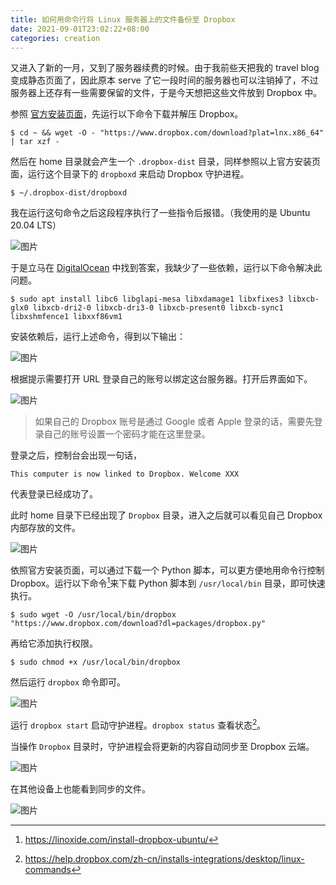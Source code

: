 ```yaml
---
title: 如何用命令行将 Linux 服务器上的文件备份至 Dropbox
date: 2021-09-01T23:02:22+08:00
categories: creation
---
```


又进入了新的一月，又到了服务器续费的时候。由于我前些天把我的 travel blog 变成静态页面了，因此原本 serve 了它一段时间的服务器也可以注销掉了，不过服务器上还存有一些需要保留的文件，于是今天想把这些文件放到 Dropbox 中。

参照 [官方安装页面](https://www.dropbox.com/install-linux)，先运行以下命令下载并解压 Dropbox。

```shell
$ cd ~ && wget -O - "https://www.dropbox.com/download?plat=lnx.x86_64" | tar xzf -
```

然后在 home 目录就会产生一个 `.dropbox-dist` 目录，同样参照以上官方安装页面，运行这个目录下的 `dropboxd` 来启动 Dropbox 守护进程。

```
$ ~/.dropbox-dist/dropboxd
```

我在运行这句命令之后这段程序执行了一些指令后报错。（我使用的是 Ubuntu 20.04 LTS）

![图片](assets/IMG_1.jpg)

于是立马在 [DigitalOcean](https://www.digitalocean.com/community/questions/how-to-configure-dropbox-on-ubuntu-20-04) 中找到答案，我缺少了一些依赖，运行以下命令解决此问题。

```shell
$ sudo apt install libc6 libglapi-mesa libxdamage1 libxfixes3 libxcb-glx0 libxcb-dri2-0 libxcb-dri3-0 libxcb-present0 libxcb-sync1 libxshmfence1 libxxf86vm1
```

安装依赖后，运行上述命令，得到以下输出：

![图片](assets/IMG_2.jpg)

根据提示需要打开 URL 登录自己的账号以绑定这台服务器。打开后界面如下。

![图片](assets/IMG_3.png)

> 如果自己的 Dropbox 账号是通过 Google 或者 Apple 登录的话，需要先登录自己的账号设置一个密码才能在这里登录。

登录之后，控制台会出现一句话，

```
This computer is now linked to Dropbox. Welcome XXX
```

代表登录已经成功了。

此时 home 目录下已经出现了 `Dropbox` 目录，进入之后就可以看见自己 Dropbox 内部存放的文件。

![图片](assets/IMG_4.jpg)

依照官方安装页面，可以通过下载一个 Python 脚本，可以更方便地用命令行控制 Dropbox。运行以下命令[^1]来下载 Python 脚本到 `/usr/local/bin` 目录，即可快速执行。

```shell
$ sudo wget -O /usr/local/bin/dropbox "https://www.dropbox.com/download?dl=packages/dropbox.py"
```

再给它添加执行权限。

```shell
$ sudo chmod +x /usr/local/bin/dropbox
```

然后运行 `dropbox` 命令即可。

![图片](assets/IMG_5.jpg)

运行 `dropbox start` 启动守护进程。`dropbox status` 查看状态[^2]。

当操作 `Dropbox` 目录时，守护进程会将更新的内容自动同步至 Dropbox 云端。

![图片](assets/IMG_6.jpg)

在其他设备上也能看到同步的文件。

![图片](assets/IMG_7.jpg)


[^1]: https://linoxide.com/install-dropbox-ubuntu/
[^2]: https://help.dropbox.com/zh-cn/installs-integrations/desktop/linux-commands